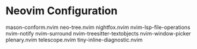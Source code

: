 # Neovim Configuration
 mason-conform.nvim 
 neo-tree.nvim 
 nightfox.nvim 
 nvim-lsp-file-operations 
 nvim-notify 
 nvim-surround 
 nvim-treesitter-textobjects 
 nvim-window-picker 
 plenary.nvim 
 telescope.nvim 
 tiny-inline-diagnostic.nvim 
